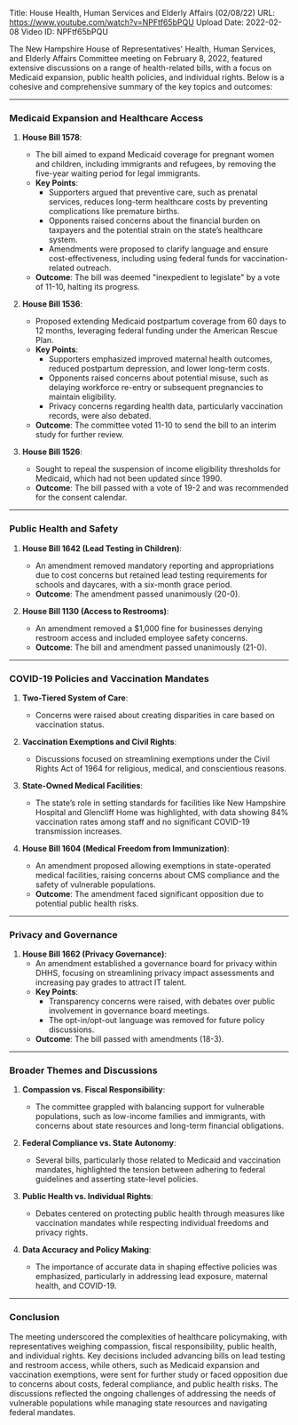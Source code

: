 Title: House Health, Human Services and Elderly Affairs (02/08/22)
URL: https://www.youtube.com/watch?v=NPFtf65bPQU
Upload Date: 2022-02-08
Video ID: NPFtf65bPQU

The New Hampshire House of Representatives' Health, Human Services, and Elderly Affairs Committee meeting on February 8, 2022, featured extensive discussions on a range of health-related bills, with a focus on Medicaid expansion, public health policies, and individual rights. Below is a cohesive and comprehensive summary of the key topics and outcomes:

---

### **Medicaid Expansion and Healthcare Access**
1. **House Bill 1578**:  
   - The bill aimed to expand Medicaid coverage for pregnant women and children, including immigrants and refugees, by removing the five-year waiting period for legal immigrants.  
   - **Key Points**:  
     - Supporters argued that preventive care, such as prenatal services, reduces long-term healthcare costs by preventing complications like premature births.  
     - Opponents raised concerns about the financial burden on taxpayers and the potential strain on the state’s healthcare system.  
     - Amendments were proposed to clarify language and ensure cost-effectiveness, including using federal funds for vaccination-related outreach.  
   - **Outcome**: The bill was deemed "inexpedient to legislate" by a vote of 11-10, halting its progress.

2. **House Bill 1536**:  
   - Proposed extending Medicaid postpartum coverage from 60 days to 12 months, leveraging federal funding under the American Rescue Plan.  
   - **Key Points**:  
     - Supporters emphasized improved maternal health outcomes, reduced postpartum depression, and lower long-term costs.  
     - Opponents raised concerns about potential misuse, such as delaying workforce re-entry or subsequent pregnancies to maintain eligibility.  
     - Privacy concerns regarding health data, particularly vaccination records, were also debated.  
   - **Outcome**: The committee voted 11-10 to send the bill to an interim study for further review.

3. **House Bill 1526**:  
   - Sought to repeal the suspension of income eligibility thresholds for Medicaid, which had not been updated since 1990.  
   - **Outcome**: The bill passed with a vote of 19-2 and was recommended for the consent calendar.

---

### **Public Health and Safety**
1. **House Bill 1642 (Lead Testing in Children)**:  
   - An amendment removed mandatory reporting and appropriations due to cost concerns but retained lead testing requirements for schools and daycares, with a six-month grace period.  
   - **Outcome**: The amendment passed unanimously (20-0).

2. **House Bill 1130 (Access to Restrooms)**:  
   - An amendment removed a $1,000 fine for businesses denying restroom access and included employee safety concerns.  
   - **Outcome**: The bill and amendment passed unanimously (21-0).

---

### **COVID-19 Policies and Vaccination Mandates**
1. **Two-Tiered System of Care**:  
   - Concerns were raised about creating disparities in care based on vaccination status.  

2. **Vaccination Exemptions and Civil Rights**:  
   - Discussions focused on streamlining exemptions under the Civil Rights Act of 1964 for religious, medical, and conscientious reasons.  

3. **State-Owned Medical Facilities**:  
   - The state’s role in setting standards for facilities like New Hampshire Hospital and Glencliff Home was highlighted, with data showing 84% vaccination rates among staff and no significant COVID-19 transmission increases.  

4. **House Bill 1604 (Medical Freedom from Immunization)**:  
   - An amendment proposed allowing exemptions in state-operated medical facilities, raising concerns about CMS compliance and the safety of vulnerable populations.  
   - **Outcome**: The amendment faced significant opposition due to potential public health risks.  

---

### **Privacy and Governance**
1. **House Bill 1662 (Privacy Governance)**:  
   - An amendment established a governance board for privacy within DHHS, focusing on streamlining privacy impact assessments and increasing pay grades to attract IT talent.  
   - **Key Points**:  
     - Transparency concerns were raised, with debates over public involvement in governance board meetings.  
     - The opt-in/opt-out language was removed for future policy discussions.  
   - **Outcome**: The bill passed with amendments (18-3).  

---

### **Broader Themes and Discussions**
1. **Compassion vs. Fiscal Responsibility**:  
   - The committee grappled with balancing support for vulnerable populations, such as low-income families and immigrants, with concerns about state resources and long-term financial obligations.  

2. **Federal Compliance vs. State Autonomy**:  
   - Several bills, particularly those related to Medicaid and vaccination mandates, highlighted the tension between adhering to federal guidelines and asserting state-level policies.  

3. **Public Health vs. Individual Rights**:  
   - Debates centered on protecting public health through measures like vaccination mandates while respecting individual freedoms and privacy rights.  

4. **Data Accuracy and Policy Making**:  
   - The importance of accurate data in shaping effective policies was emphasized, particularly in addressing lead exposure, maternal health, and COVID-19.  

---

### **Conclusion**
The meeting underscored the complexities of healthcare policymaking, with representatives weighing compassion, fiscal responsibility, public health, and individual rights. Key decisions included advancing bills on lead testing and restroom access, while others, such as Medicaid expansion and vaccination exemptions, were sent for further study or faced opposition due to concerns about costs, federal compliance, and public health risks. The discussions reflected the ongoing challenges of addressing the needs of vulnerable populations while managing state resources and navigating federal mandates.